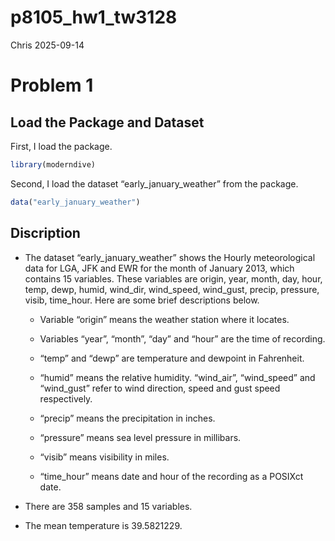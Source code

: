 p8105_hw1_tw3128
================
Chris
2025-09-14

# Problem 1

## Load the Package and Dataset

First, I load the package.

``` r
library(moderndive)
```

Second, I load the dataset “early_january_weather” from the package.

``` r
data("early_january_weather")
```

## Discription

- The dataset “early_january_weather” shows the Hourly meteorological
  data for LGA, JFK and EWR for the month of January 2013, which
  contains 15 variables. These variables are origin, year, month, day,
  hour, temp, dewp, humid, wind_dir, wind_speed, wind_gust, precip,
  pressure, visib, time_hour. Here are some brief descriptions below.

  - Variable “origin” means the weather station where it locates.

  - Variables “year”, “month”, “day” and “hour” are the time of
    recording.

  - “temp” and “dewp” are temperature and dewpoint in Fahrenheit.

  - “humid” means the relative humidity. “wind_air”, “wind_speed” and
    “wind_gust” refer to wind direction, speed and gust speed
    respectively.

  - “precip” means the precipitation in inches.

  - “pressure” means sea level pressure in millibars.

  - “visib” means visibility in miles.

  - “time_hour” means date and hour of the recording as a POSIXct date.

- There are 358 samples and 15 variables.

- The mean temperature is 39.5821229.
